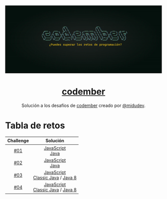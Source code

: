 <div align="center">

![Codember](./image/codember.webp)

# [codember](https://codember.dev)

Solución a los desafíos de [codember](https://codember.dev/) creado por [@midudev](https://github.com/midudev/).

</div>

# Tabla de retos

| Challenge |                                  Solución                                   |
| :-------: | :--------------------------------------------------------------------------: |
|    [#01](src/challenge01)    |[JavaScript](src/challenge01/js/main.js)<br/>[Java](src/challenge01/java/App.java) |
|    [#02](src/challenge02)    |[JavaScript](src/challenge02/js/main.js)<br/>[Java](src/challenge02/java/App.java) |
|    [#03](src/challenge03)    |[JavaScript](src/challenge03/js/main.js)<br/>[Classic Java](src/challenge03/java/ClassicJava.java) / [Java 8](src/challenge03/java/Java8.java) |
|    [#04](src/challenge04)    |[JavaScript](src/challenge04/js/main.js)<br/>[Classic Java](src/challenge04/java/ClassicJava.java) / [Java 8](src/challenge04/java/Java8.java) |
